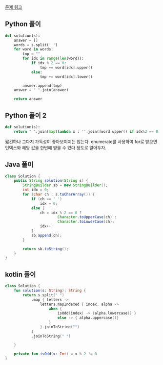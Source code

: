 [문제 링크](https://programmers.co.kr/learn/courses/30/lessons/12930)


## Python 풀이
```python
def solution(s):
    answer = []
    words = s.split(' ')
    for word in words:
        tmp = ""
        for idx in range(len(word)):
            if idx % 2 == 0:
                tmp += word[idx].upper()
            else:
                tmp += word[idx].lower()

        answer.append(tmp)
    answer = " ".join(answer)

    return answer
```

## Python 풀이 2
```python
def solution(s):
    return " ".join(map(lambda x : ''.join([word.upper() if idx%2 == 0 else word.lower() for idx, word in enumerate(x)]),s.split(' ')))
```
짧긴하나 그다지 가독성이 좋아보이지는 않는다.
enumerate를 사용하여 for로 받으면 인덱스와 해당 값을 한번에 받을 수 있다 정도로 알아두자.

## Java 풀이
```java
class Solution {
    public String solution(String s) {
        StringBuilder sb = new StringBuilder();
        int idx = 0;
        for (char ch : s.toCharArray()) {
            if (ch == ' ')
                idx = 0;
            else {
                ch = idx % 2 == 0 ?
                        Character.toUpperCase(ch) :
                        Character.toLowerCase(ch);
                idx++;
            }
            sb.append(ch);
        }

        return sb.toString();
    }
}
```

## kotlin 풀이
```kotlin
class Solution {
    fun solution(s: String): String {
        return s.split(" ")
            .map { letters ->
                letters.mapIndexed { index, alpha ->
                    when {
                        isOdd(index) -> {alpha.lowercase() }
                        else -> { alpha.uppercase()}
                    }
                }.joinToString("")
            }
            .joinToString(" ")

    }

    private fun isOdd(x: Int) = x % 2 != 0
}
```
